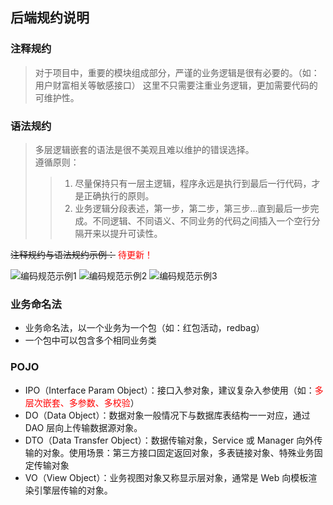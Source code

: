 ## <a name="后端规约说明">后端规约说明</a>
### 注释规约
> 对于项目中，重要的模块组成部分，严谨的业务逻辑是很有必要的。（如：用户财富相关等敏感接口）
> 这里不只需要注重业务逻辑，更加需要代码的可维护性。

### 语法规约
> 多层逻辑嵌套的语法是很不美观且难以维护的错误选择。<br>
> 遵循原则：
>> 1. 尽量保持只有一层主逻辑，程序永远是执行到最后一行代码，才是正确执行的原则。
>> 2. 业务逻辑分段表述，第一步，第二步，第三步...直到最后一步完成。不同逻辑、不同语义、不同业务的代码之间插入一个空行分隔开来以提升可读性。

~~注释规约与语法规约示例：~~ <font color=red>待更新！</font>

![编码规范示例1](https://gitee.com/yl-yue/yue-library/raw/master/docs/_images/编码规范示例1.png)
![编码规范示例2](https://gitee.com/yl-yue/yue-library/raw/master/docs/_images/编码规范示例2.png)
![编码规范示例3](https://gitee.com/yl-yue/yue-library/raw/master/docs/_images/编码规范示例3.png)

### 业务命名法
- 业务命名法，以一个业务为一个包（如：红包活动，redbag）
- 一个包中可以包含多个相同业务类

### POJO
- IPO（Interface Param Object）：接口入参对象，建议复杂入参使用（如：<font color=red>多层次嵌套、多参数、多校验</font>）
- DO（Data Object）：数据对象一般情况下与数据库表结构一一对应，通过 DAO 层向上传输数据源对象。
- DTO（Data Transfer Object）：数据传输对象，Service 或 Manager 向外传输的对象。使用场景：第三方接口固定返回对象，多表链接对象、特殊业务固定传输对象
- VO（View Object）：业务视图对象又称显示层对象，通常是 Web 向模板渲染引擎层传输的对象。